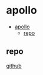 # apollo

- [apollo](#apollo)
  - [repo](#repo)

## repo

[github](https://github.com/ApolloAuto/apollo)
